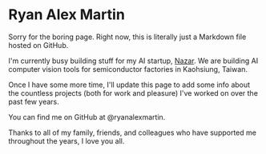 # Ryan Alex Martin

Sorry for the boring page.  Right now, this is literally just a Markdown file hosted on GitHub. 

I'm currently busy building stuff for my AI startup, [Nazar](https://nazar-ai.com).
We are building AI computer vision tools for semiconductor factories in Kaohsiung, Taiwan.

Once I have some more time, I'll update this page to add some info about the countless projects (both for work and pleasure) I've worked on over the past few years.

You can find me on GitHub at @ryanalexmartin.

Thanks to all of my family, friends, and colleagues who have supported me throughout the years, I love you all.
